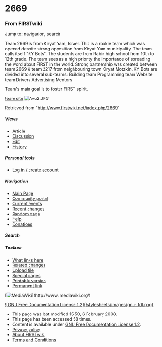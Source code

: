 # 2669

### From FIRSTwiki

Jump to: navigation, search

Team 2669 is from Kiryat Yam, Israel. This is a rookie team which was opened
despite strong opposition from Kiryat Yam municipality. The team calls itself
"KY Bots". The students are from Rabin high school from 10th to 12th grade.
The team sees as a high priority the importance of spreading the word about
FIRST in the world. Strong partnership was created between team 2669 &amp;
team 2217 from neighbouring town Kiryat Motzkin. KY Bots are divided into
several sub-teams: Building team Programming team Website team Drivers
Advertising Mentors

Team's main goal is to foster FIRST spirit.

[team site](http://www.beefy.webproject.co.il
"http://www.beefy.webproject.co.il" )
![Avu2.JPG](http://www.firstwiki.net/media/5/50/Avu2.JPG)

Retrieved from "<http://www.firstwiki.net/index.php/2669>"

##### Views

  * [Article](/index.php/2669)
  * [Discussion](/index.php?title=Talk:2669&action=edit)
  * [Edit](/index.php?title=2669&action=edit)
  * [History](/index.php?title=2669&action=history)

##### Personal tools

  * [Log in / create account](/index.php?title=Special:Userlogin&returnto=2669)

[](/index.php/Main_Page "Main Page" )

##### Navigation

  * [Main Page](/index.php/Main_Page)
  * [Community portal](/index.php/FIRSTwiki:Community_portal)
  * [Current events](/index.php/Current_events)
  * [Recent changes](/index.php/Special:Recentchanges)
  * [Random page](/index.php/Special:Random)
  * [Help](/index.php/Help:Contents)
  * [Donations](/index.php/FIRSTwiki:Site_support)

##### Search



##### Toolbox

  * [What links here](/index.php/Special:Whatlinkshere/2669)
  * [Related changes](/index.php/Special:Recentchangeslinked/2669)
  * [Upload file](/index.php/Special:Upload)
  * [Special pages](/index.php/Special:Specialpages)
  * [Printable version](/index.php?title=2669&printable=yes)
  * [Permanent link](/index.php?title=2669&oldid=65710)

[![MediaWiki](/skins/common/images/poweredby_mediawiki_88x31.png)](http://www.
mediawiki.org/)

[![GNU Free Documentation License 1.2](/stylesheets/images/gnu-
fdl.png)](http://www.gnu.org/copyleft/fdl.html)

  * This page was last modified 15:50, 6 February 2008.
  * This page has been accessed 58 times.
  * Content is available under [GNU Free Documentation License 1.2](http://www.gnu.org/copyleft/fdl.html "http://www.gnu.org/copyleft/fdl.html" ).
  * [Privacy policy](/index.php/FIRSTwiki:Privacy_policy "FIRSTwiki:Privacy policy" )
  * [About FIRSTwiki](/index.php/FIRSTwiki:About "FIRSTwiki:About" )
  * [Terms and Conditions](/index.php/FIRSTwiki:Terms_and_conditions "FIRSTwiki:Terms and conditions" )

